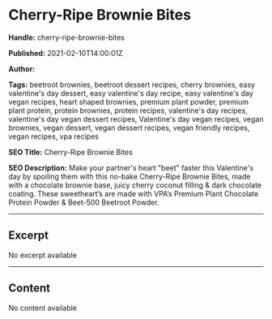 # Cherry-Ripe Brownie Bites

**Handle:** cherry-ripe-brownie-bites

**Published:** 2021-02-10T14:00:01Z

**Author:**  

**Tags:** beetroot brownies, beetroot dessert recipes, cherry brownies, easy valentine's day dessert, easy valentine's day recipe, easy valentine's day vegan recipes, heart shaped brownies, premium plant powder, premium plant protein, protein brownies, protein recipes, valentine's day recipes, valentine's day vegan dessert recipes, Valentine's day vegan recipes, vegan brownies, vegan dessert, vegan dessert recipes, vegan friendly recipes, vegan recipes, vpa recipes

**SEO Title:** Cherry-Ripe Brownie Bites

**SEO Description:** Make your partner's heart "beet" faster this Valentine's day by spoiling them with this no-bake Cherry-Ripe Brownie Bites, made with a chocolate brownie base, juicy cherry coconut filling & dark chocolate coating. These sweetheart’s are made with VPA’s Premium Plant Chocolate Protein Powder & Beet-500 Beetroot Powder.

---

## Excerpt

No excerpt available

---

## Content

No content available

